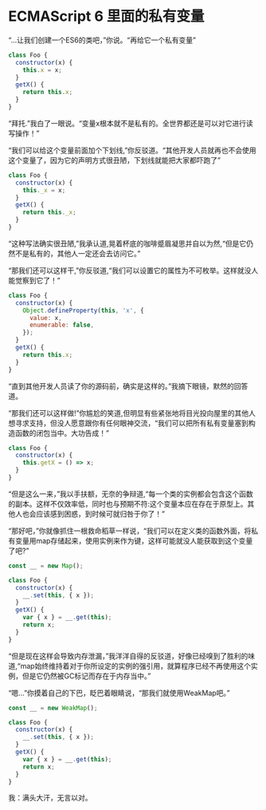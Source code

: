 # ECMAScript 6 里面的私有变量

“…让我们创建一个ES6的类吧，”你说。“再给它一个私有变量”

```javascript
class Foo {
  constructor(x) {
    this.x = x;
  }
  getX() {
    return this.x;
  }
}
```

“拜托.”我白了一眼说。“变量x根本就不是私有的。全世界都还是可以对它进行读写操作！”

“我们可以给这个变量前面加个下划线,”你反驳道。“其他开发人员就再也不会使用这个变量了，因为它的声明方式很丑陋，下划线就能把大家都吓跑了”

```javascript
class Foo {
  constructor(x) {
    this._x = x;
  }
  getX() {
    return this._x;
  }
}
```

“这种写法确实很丑陋,”我承认道,晃着杯底的咖啡蹙眉凝思并自以为然,“但是它仍然不是私有的，其他人一定还会去访问它。”

“那我们还可以这样干,”你反驳道,“我们可以设置它的属性为不可枚举。这样就没人能觉察到它了！”

```javascript
class Foo {
  constructor(x) {
    Object.defineProperty(this, 'x', {
      value: x,
      enumerable: false,
    });
  }
  getX() {
    return this.x;
  }
}
```

“直到其他开发人员读了你的源码前，确实是这样的。”我摘下眼镜，默然的回答道。

“那我们还可以这样做!”你尴尬的笑道,但明显有些紧张地将目光投向屋里的其他人想寻求支持，但没人愿意跟你有任何眼神交流，“我们可以把所有私有变量塞到构造函数的闭包当中。大功告成！”

```javascript
class Foo {
  constructor(x) {
    this.getX = () => x;
  }
}
```

“但是这么一来，”我以手扶额，无奈的争辩道,“每一个类的实例都会包含这个函数的副本。这样不仅效率低，同时也与预期不符:这个变量本应在存在于原型上。其他人也会应该感到困惑，到时候可就归咎于你了！”

“那好吧，”你就像抓住一根救命稻草一样说，“我们可以在定义类的函数外面，将私有变量用map存储起来，使用实例来作为键，这样可能就没人能获取到这个变量了吧?”

```javascript
const __ = new Map();

class Foo {
  constructor(x) {
    __.set(this, { x });
  }
  getX() {
    var { x } = __.get(this);
    return x;
  }
}
```

“但是现在这样会导致内存泄漏，”我洋洋自得的反驳道，好像已经嗅到了胜利的味道,“map始终维持着对于你所设定的实例的强引用，就算程序已经不再使用这个实例，但是它仍然被GC标记而存在于内存当中。”

“嗯…”你摸着自己的下巴，眨巴着眼睛说，“那我们就使用WeakMap吧。”

```javascript
const __ = new WeakMap();

class Foo {
  constructor(x) {
    __.set(this, { x });
  }
  getX() {
    var { x } = __.get(this);
    return x;
  }
}
```

我：满头大汗，无言以对。